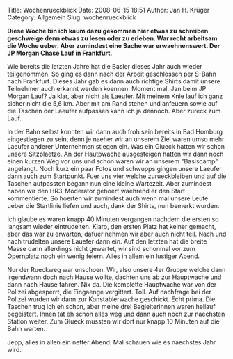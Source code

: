 Title: Wochenrueckblick
Date: 2008-06-15 18:51
Author: Jan H. Krüger
Category: Allgemein
Slug: wochenrueckblick

**Diese Woche bin ich kaum dazu gekommen hier etwas zu schreiben
geschweige denn etwas zu lesen oder zu erleben. War recht arbeitsam die
Woche ueber. Aber zumindest eine Sache war erwaehnenswert. Der JP Morgan
Chase Lauf in Frankfurt.**  
  
Wie bereits die letzten Jahre hat die Basler dieses Jahr auch wieder
teilgenommen. So ging es dann nach der Arbeit geschlossen per S-Bahn
nach Frankfurt. Dieses Jahr gab es dann auch richtige Shirts damit
unsere Teilnehmer auch erkannt werden koennen. Moment mal, Jan beim JP
Morgan Lauf? Ja klar, aber nicht als Laeufer. Mit meinem Knie lauf ich
ganz sicher nicht die 5,6 km. Aber mit am Rand stehen und anfeuern sowie
auf die Taschen der Laeufer aufpassen kann ich ja dennoch. Aber zureck
zum Lauf.  
  
In der Bahn selbst konnten wir dann auch froh sein bereits in Bad
Homburg eingestiegen zu sein, denn je naeher wir an unserem Ziel waren
umso mehr Laeufer anderer Unternehmen stiegen ein. Was ein Glueck hatten
wir schon unsere Sitzplaetze. An der Hautpwache ausgesteigen hatten wir
dann noch einen kurzen Weg vor uns und schon waren wir an unserem
"Basiscamp" angelangt. Noch kurz ein paar Fotos und schwupps gingen
unsere Laeufer dann auch zum Startpunkt. Fuer uns vier welche
zurueckbleiben und auf die Taschen aufpassten begann nun eine kleine
Wartezeit. Aber zumindest haben wir den HR3-Moderator gehoert waehrend
er den Start kommentierte. So hoerten wir zumindest auch wenn mal unsere
Leute ueber die Startlinie liefen und auch, dank der Shirts, nun bemerkt
wurden.  
  
Ich glaube es waren knapp 40 Minuten vergangen nachdem die ersten so
langsam wieder eintrudelten. Klaro, den ersten Platz hat keiner gemacht,
aber das war zu erwarten, dafuer nehmen wir aber auch nicht teil. Nach
und nach trudelten unsere Lauefer dann ein. Auf den letzten hat die
breite Masse dann allerdings nicht gewartet, wir sind schonmal vor zum
Opernplatz noch ein wenig feiern. Alles in allem ein lustiger Abend.  
  
Nur der Rueckweg war unschoen. Wir, also unsere 4er Gruppe welche dann
irgendwann doch nach Hause wollte, dachten uns ab zur Hauptwache und
dann nach Hause fahren. Nix da. Die komplette Hauptwache war von der
Polizei abgesperrt, die Eingaenge vergittert. Toll. Auf nachfrage bei
der Polizei wurden wir dann zur Konstablerwache geschickt. Echt prima.
Die Taschen trug ich eh schon, aber meine drei Begleiterinnen waren
hellauf begeistert. Ihnen tat eh schon alles weg und dann auch noch zur
naechsten Station weiter. Zum Glueck mussten wir dort nur knapp 10
Minuten auf die Bahn warten.  
  
Jepp, alles in allen ein netter Abend. Mal schauen wie es naechstes Jahr
wird.
